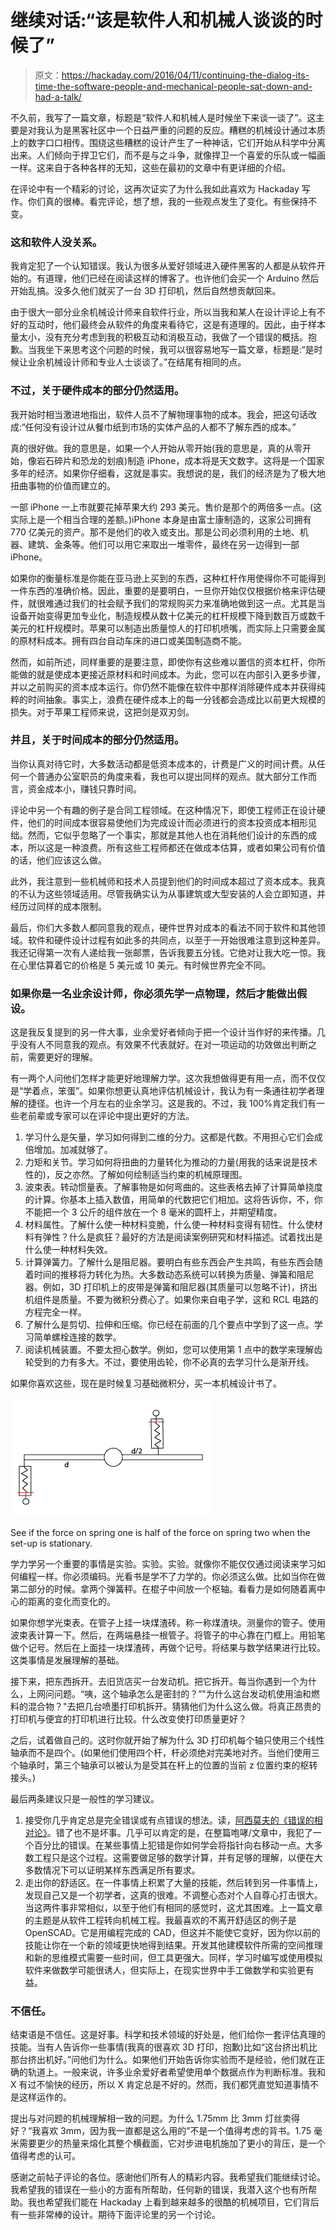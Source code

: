 # 继续对话:“该是软件人和机械人谈谈的时候了”

> 原文：<https://hackaday.com/2016/04/11/continuing-the-dialog-its-time-the-software-people-and-mechanical-people-sat-down-and-had-a-talk/>

不久前，我写了一篇文章，标题是“软件人和机械人是时候坐下来谈一谈了”。这主要是对我认为是黑客社区中一个日益严重的问题的反应。糟糕的机械设计通过本质上的数字口口相传。围绕这些糟糕的设计产生了一种神话，它们开始从科学中分离出来。人们倾向于捍卫它们，而不是与之斗争，就像捍卫一个喜爱的乐队或一幅画一样。这来自于各种各样的无知，这些在最初的文章中有更详细的介绍。

在评论中有一个精彩的讨论，这再次证实了为什么我如此喜欢为 Hackaday 写作。你们真的很棒。看完评论，想了想，我的一些观点发生了变化。有些保持不变。

### 这和软件人没关系。

我肯定犯了一个认知错误。我认为很多从爱好领域进入硬件黑客的人都是从软件开始的。有道理，他们已经在阅读这样的博客了。也许他们会买一个 Arduino 然后开始乱搞。没多久他们就买了一台 3D 打印机，然后自然想贡献回来。

由于很大一部分业余机械设计师来自软件行业，所以当我和某人在设计评论上有不好的互动时，他们最终会从软件的角度来看待它，这是有道理的。因此，由于样本量太小，没有充分考虑到我的积极互动和消极互动，我做了一个错误的概括。抱歉。当我坐下来思考这个问题的时候，我可以很容易地写一篇文章，标题是:“是时候让业余机械设计师和专业人士谈谈了。”在结尾有相同的点。

### 不过，关于硬件成本的部分仍然适用。

我开始时相当激进地指出，软件人员不了解物理事物的成本。我会，把这句话改成:“任何没有设计过从餐巾纸到市场的实体产品的人都不了解东西的成本。”

真的很好做。我的意思是，如果一个人开始从零开始(我的意思是，真的从零开始，像岩石碎片和恐龙的划痕)制造 iPhone，成本将是天文数字。这将是一个国家多年的经济。如果你仔细看，这就是事实。我想说的是，我们的经济是为了极大地扭曲事物的价值而建立的。

一部 iPhone 一上市就要花掉苹果大约 293 美元。售价是那个的两倍多一点。(这实际上是一个相当合理的差额。)iPhone 本身是由富士康制造的，这家公司拥有 770 亿美元的资产。那不是他们的收入或支出。那是公司必须利用的土地、机器、建筑、金条等。他们可以用它来取出一堆零件，最终在另一边得到一部 iPhone。

如果你的衡量标准是你能在亚马逊上买到的东西，这种杠杆作用使得你不可能得到一件东西的准确价格。因此，重要的是要明白，一旦你开始仅仅根据价格来评估硬件，就很难通过我们的社会赋予我们的常规购买力来准确地做到这一点。尤其是当设备开始变得更加专业化，制造规模从数十亿美元的杠杆规模下降到数百万或数千美元的杠杆规模时。苹果可以制造出质量惊人的打印机喷嘴，而实际上只需要金属的原材料成本。拥有四台自动车床的进口或美国制造商不能。

然而，如前所述，同样重要的是要注意，即使你有这些难以置信的资本杠杆，你所能做的就是使成本更接近原材料和时间成本。为此，您可以在内部引入更多步骤，并以之前购买的资本成本运行。你仍然不能像在软件中那样消除硬件成本并获得纯粹的时间抽象。事实上，浪费在硬件成本上的每一分钱都会造成比以前更大规模的损失。对于苹果工程师来说，这把剑是双刃剑。

### 并且，关于时间成本的部分仍然适用。

当你认真对待它时，大多数活动都是低资本成本的，计费是广义的时间计费。从任何一个普通办公室职员的角度来看，我也可以提出同样的观点。就大部分工作而言，资金成本小，赚钱只靠时间。

评论中另一个有趣的例子是合同工程领域。在这种情况下，即使工程师正在设计硬件，他们的时间成本很容易使他们为完成设计而必须进行的资本投资成本相形见绌。然而，它似乎忽略了一个事实，那就是其他人也在消耗他们设计的东西的成本，所以这是一种浪费。所有这些工程师都还在做成本估算，或者如果公司有价值的话，他们应该这么做。

此外，我注意到一些机械师和技术人员提到他们的时间成本超过了资本成本。我真的不认为这些领域适用。尽管我确实认为从事建筑或大型安装的人会立即知道，并经历过同样的成本限制。

最后，你们大多数人都同意我的观点，硬件世界对成本的看法不同于软件和其他领域。软件和硬件设计过程有如此多的共同点，以至于一开始很难注意到这种差异。我还记得第一次有人递给我一张邮票，告诉我要五分钱。它绝对让我大吃一惊。我在心里估算着它的价格是 5 美元或 10 美元。有时候世界完全不同。

### 如果你是一名业余设计师，你必须先学一点物理，然后才能做出假设。

这是我反复提到的另一件大事，业余爱好者倾向于把一个设计当作好的来传播。几乎没有人不同意我的观点。有效果不代表就好。在对一项运动的功效做出判断之前，需要更好的理解。

有一两个人问他们怎样才能更好地理解力学。这次我想做得更有用一点，而不仅仅是“学着点，笨蛋”。如果你想更认真地评估机械设计，我认为有一条通往初学者理解的捷径。也许一个月左右的业余学习。这是我的。不过，我 100%肯定我们有一些老前辈或专家可以在评论中提出更好的方法。

1.  学习什么是矢量，学习如何得到二维的分力。这都是代数。不用担心它们会成倍增加。加减就够了。
2.  力矩和关节。学习如何将扭曲的力量转化为推动的力量(用我的话来说是技术性的)，反之亦然。了解如何绘制适当约束的机械原理图。
3.  波束表。转动惯量表。了解事物是如何弯曲的。这些表格去掉了计算简单挠度的计算。你基本上插入数值，用简单的代数把它们相加。这将告诉你，不，你不能把一个 3 公斤的组件放在一个 8 毫米的圆杆上，并期望精度。
4.  材料属性。了解什么使一种材料变脆，什么使一种材料变得有韧性。什么使材料有弹性？什么是疯狂？最好的方法是阅读案例研究和材料描述。试着找出是什么使一种材料失效。
5.  计算弹簧力。了解什么是阻尼器。要明白有些东西会产生共鸣，有些东西会随着时间的推移将力转化为热。大多数动态系统可以转换为质量、弹簧和阻尼器。例如，3D 打印机上的皮带是弹簧和阻尼器(其质量可以忽略不计)，挤出机组件是质量。不要为微积分费心了。如果你来自电子学，这和 RCL 电路的方程完全一样。
6.  了解什么是剪切、拉伸和压缩。你已经在前面的几个要点中学到了这一点。学习简单螺栓连接的数学。
7.  阅读机械装置。不要太担心数学。例如，您可以使用第 1 点中的数学来理解齿轮受到的力有多大。不过，要使用齿轮，你不必真的去学习什么是渐开线。

如果你喜欢这些，现在是时候复习基础微积分，买一本机械设计书了。

![See if the force on spring one is half of the force on spring two when the set-up is stationary.](img/619ff8073916373d1a71d0f3db6ab53b.png)

See if the force on spring one is half of the force on spring two when the set-up is stationary.

学力学另一个重要的事情是实验。实验。实验。就像你不能仅仅通过阅读来学习如何编程一样。你必须编码。光看书是学不了力学的。你必须这么做。比如当你在做第二部分的时候。拿两个弹簧秤。在棍子中间放一个枢轴。看看力是如何随着离中心的距离的变化而变化的。

如果你想学光束表。在管子上挂一块煤渣砖。称一称煤渣块。测量你的管子。使用波束表计算一下。然后，在两端悬挂一根管子。将管子的中心靠在门框上。用铅笔做个记号。然后在上面挂一块煤渣砖，再做个记号。将结果与数学结果进行比较。这类事情是发展理解的基础。

接下来，把东西拆开。去旧货店买一台发动机。把它拆开。每当你遇到一个为什么，上网问问题。“咦，这个轴承怎么是密封的？”"为什么这台发动机使用油和燃料的混合物？"去把几台喷墨打印机拆开。猜猜他们为什么这么做。将真正昂贵的打印机与便宜的打印机进行比较。什么改变使打印质量更好？

之后，试着做自己的。这时你就开始了解为什么 3D 打印机每个轴只使用三个线性轴承而不是四个。(如果他们使用四个杆，杆必须绝对完美地对齐。当他们使用三个轴承时，第三个轴承可以被认为是受其在杆上的位置的当前 z 位置约束的枢转接头。)

最后两条建议只是一般性的学习建议。

1.  接受你几乎肯定总是完全错误或有点错误的想法。读，[阿西莫夫的《错误的相对论》](http://chem.tufts.edu/answersinscience/relativityofwrong.htm)。错了也不是坏事。几乎可以肯定的是，在整篇咆哮/文章中，我犯了一个百分比的错误。在某些事情上犯错是你如何学会将指针向右移动一点。大多数工程只是这个过程。这需要做足够的数学计算，并有足够的理解，以便在大多数情况下可以证明某样东西满足所有要求。
2.  走出你的舒适区。在一件事情上积累了大量的技能，然后转到另一件事情上，发现自己又是一个初学者，这真的很难。不调整心态对个人自尊心打击很大。当这两件事非常相似，以至于他们有相同的感觉时，这尤其困难。上一篇文章的主题是从软件工程转向机械工程。我最喜欢的不离开舒适区的例子是 OpenSCAD。它是用编程完成的 CAD，但这并不能使它变好，因为你以前的技能让你在一个新的领域更快地得到结果。开发其他建模软件所需的空间推理和新的思维模式需要一些时间，但工具更强大。同样，学习时编写或使用模拟软件来做数学可能很诱人，但实际上，在现实世界中手工做数学和实验更有益。

### 不信任。

结束语是不信任。这是好事。科学和技术领域的好处是，他们给你一套评估真理的技能。当有人告诉你一些事情(我真的很喜欢 3D 打印，抱歉)比如“这台挤出机比那台挤出机好。”问他们为什么。如果他们开始告诉你实验而不是经验，他们就在正确的轨道上。一般来说，许多业余爱好者希望使用单个数据点作为判断标准。我和 X 有过不愉快的经历，所以 X 肯定总是不好的。然而，我们都凭直觉知道事情不是这样运作的。

提出与对问题的机械理解相一致的问题。为什么 1.75mm 比 3mm 灯丝卖得好？“我喜欢 3mm，因为我一直都是这么用的”不是一个值得考虑的背书。1.75 毫米需要更少的热量来熔化其整个横截面，它对步进电机施加了更小的背压，是一个值得考虑的认可。

感谢之前帖子评论的各位。感谢他们所有人的精彩内容。我希望我们能继续讨论。我希望我的错误在一些小的方面有所帮助，任何新的错误，我潜入这个也有所帮助。我也希望我们能在 Hackaday 上看到越来越多的很酷的机械项目，它们背后有一些非常棒的设计。期待下面评论里的另一个讨论。